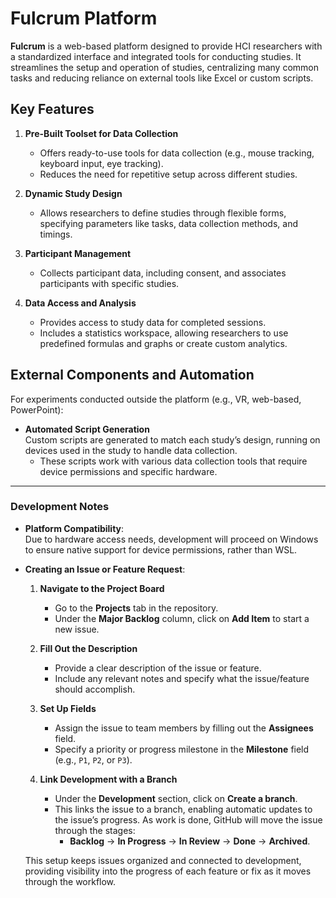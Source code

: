 # Fulcrum Platform

**Fulcrum** is a web-based platform designed to provide HCI researchers with a standardized interface and integrated tools for conducting studies. It streamlines the setup and operation of studies, centralizing many common tasks and reducing reliance on external tools like Excel or custom scripts.

## Key Features

1. **Pre-Built Toolset for Data Collection**
   - Offers ready-to-use tools for data collection (e.g., mouse tracking, keyboard input, eye tracking).
   - Reduces the need for repetitive setup across different studies.

2. **Dynamic Study Design**
   - Allows researchers to define studies through flexible forms, specifying parameters like tasks, data collection methods, and timings.

3. **Participant Management**
   - Collects participant data, including consent, and associates participants with specific studies.

4. **Data Access and Analysis**
   - Provides access to study data for completed sessions.
   - Includes a statistics workspace, allowing researchers to use predefined formulas and graphs or create custom analytics.

## External Components and Automation

For experiments conducted outside the platform (e.g., VR, web-based, PowerPoint):
- **Automated Script Generation**  
   Custom scripts are generated to match each study’s design, running on devices used in the study to handle data collection.
   - These scripts work with various data collection tools that require device permissions and specific hardware.

---

### Development Notes

- **Platform Compatibility**:  
   Due to hardware access needs, development will proceed on Windows to ensure native support for device permissions, rather than WSL.

- **Creating an Issue or Feature Request**:

   1. **Navigate to the Project Board**
      - Go to the **Projects** tab in the repository.
      - Under the **Major Backlog** column, click on **Add Item** to start a new issue.

   2. **Fill Out the Description**
      - Provide a clear description of the issue or feature.
      - Include any relevant notes and specify what the issue/feature should accomplish.

   3. **Set Up Fields**
      - Assign the issue to team members by filling out the **Assignees** field.
      - Specify a priority or progress milestone in the **Milestone** field (e.g., `P1`, `P2`, or `P3`).

   4. **Link Development with a Branch**
      - Under the **Development** section, click on **Create a branch**.
      - This links the issue to a branch, enabling automatic updates to the issue’s progress. As work is done, GitHub will move the issue through the stages:
        - **Backlog** → **In Progress** → **In Review** → **Done** → **Archived**.

   This setup keeps issues organized and connected to development, providing visibility into the progress of each feature or fix as it moves through the workflow.
